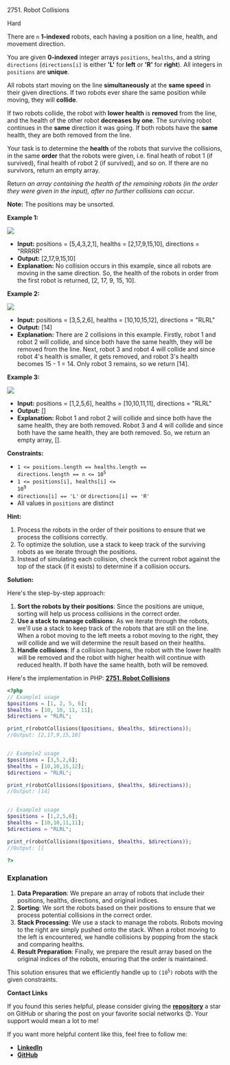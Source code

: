 2751\. Robot Collisions

Hard 

There are `n` **1-indexed** robots, each having a position on a line, health, and movement direction.

You are given **0-indexed** integer arrays `positions`, `healths`, and a string `directions` (`directions[i]` is either **'L'** for **left** or **'R'** for **right**). All integers in `positions` are **unique**.

All robots start moving on the line **simultaneously** at the **same speed** in their given directions. If two robots ever share the same position while moving, they will **collide**.

If two robots collide, the robot with **lower health** is **removed** from the line, and the health of the other robot **decreases by one**. The surviving robot continues in the **same** direction it was going. If both robots have the **same** health, they are both removed from the line.

Your task is to determine the **health** of the robots that survive the collisions, in the same **order** that the robots were given, i.e. final heath of robot 1 (if survived), final health of robot 2 (if survived), and so on. If there are no survivors, return an empty array.

Return _an array containing the health of the remaining robots (in the order they were given in the input), after no further collisions can occur_.

**Note:** The positions may be unsorted.

**Example 1:**

![](https://assets.leetcode.com/uploads/2023/05/15/image-20230516011718-12.png)

- **Input:** positions = [5,4,3,2,1], healths = [2,17,9,15,10], directions = "RRRRR"
- **Output:** [2,17,9,15,10]
- **Explanation:** No collision occurs in this example, since all robots are moving in the same direction. So, the health of the robots in order from the first robot is returned, [2, 17, 9, 15, 10].

**Example 2:**

![](https://assets.leetcode.com/uploads/2023/05/15/image-20230516004433-7.png)

- **Input:** positions = [3,5,2,6], healths = [10,10,15,12], directions = "RLRL"
- **Output:** [14]
- **Explanation:** There are 2 collisions in this example. Firstly, robot 1 and robot 2 will collide, and since both have the same health, they will be removed from the line. Next, robot 3 and robot 4 will collide and since robot 4's health is smaller, it gets removed, and robot 3's health becomes 15 - 1 = 14. Only robot 3 remains, so we return [14].

**Example 3:**

![](https://assets.leetcode.com/uploads/2023/05/15/image-20230516005114-9.png)

- **Input:** positions = [1,2,5,6], healths = [10,10,11,11], directions = "RLRL"
- **Output:** []
- **Explanation:** Robot 1 and robot 2 will collide and since both have the same health, they are both removed. Robot 3 and 4 will collide and since both have the same health, they are both removed. So, we return an empty array, [].


**Constraints:**

- <code>1 <= positions.length == healths.length == directions.length == n <= 10<sup>5</sup></code>
- <code>1 <= positions[i], healths[i] <= 10<sup>9</sup></code>
- `directions[i] == 'L'` or `directions[i] == 'R'`
- All values in `positions` are distinct


**Hint:**
1. Process the robots in the order of their positions to ensure that we process the collisions correctly.
2. To optimize the solution, use a stack to keep track of the surviving robots as we iterate through the positions.
3. Instead of simulating each collision, check the current robot against the top of the stack (if it exists) to determine if a collision occurs.

**Solution:**


Here's the step-by-step approach:

1. **Sort the robots by their positions**: Since the positions are unique, sorting will help us process collisions in the correct order.
2. **Use a stack to manage collisions**: As we iterate through the robots, we'll use a stack to keep track of the robots that are still on the line. When a robot moving to the left meets a robot moving to the right, they will collide and we will determine the result based on their healths.
3. **Handle collisions**: If a collision happens, the robot with the lower health will be removed and the robot with higher health will continue with reduced health. If both have the same health, both will be removed.

Here's the implementation in PHP: **[2751. Robot Collisions](https://github.com/mah-shamim/leet-code-in-php/tree/main/algorithms/002751-robot-collisions/solution.php)**

```php
<?php
// Example1 usage
$positions = [1, 2, 5, 6];
$healths = [10, 10, 11, 11];
$directions = "RLRL";

print_r(robotCollisions($positions, $healths, $directions));
//Output: [2,17,9,15,10]


// Example2 usage
$positions = [3,5,2,6];
$healths = [10,10,15,12];
$directions = "RLRL";

print_r(robotCollisions($positions, $healths, $directions));
//Output: [14]


// Example3 usage
$positions = [1,2,5,6];
$healths = [10,10,11,11];
$directions = "RLRL";

print_r(robotCollisions($positions, $healths, $directions));
//Output: []

?>
```

### Explanation
1. **Data Preparation**: We prepare an array of robots that include their positions, healths, directions, and original indices.
2. **Sorting**: We sort the robots based on their positions to ensure that we process potential collisions in the correct order.
3. **Stack Processing**: We use a stack to manage the robots. Robots moving to the right are simply pushed onto the stack. When a robot moving to the left is encountered, we handle collisions by popping from the stack and comparing healths.
4. **Result Preparation**: Finally, we prepare the result array based on the original indices of the robots, ensuring that the order is maintained.

This solution ensures that we efficiently handle up to <code>(10<sup>5</sup>)</code> robots with the given constraints.


**Contact Links**

If you found this series helpful, please consider giving the **[repository](https://github.com/mah-shamim/leet-code-in-php)** a star on GitHub or sharing the post on your favorite social networks 😍. Your support would mean a lot to me!

If you want more helpful content like this, feel free to follow me:

- **[LinkedIn](https://www.linkedin.com/in/arifulhaque/)**
- **[GitHub](https://github.com/mah-shamim)**
